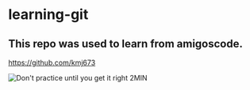 # learning-git

## This repo was used to learn from amigoscode.

https://github.com/kmj673

![Don't practice until you get it right 2MIN](https://user-images.githubusercontent.com/48757517/116434173-c5a0e880-a87c-11eb-8983-4bc16e527bf3.png)
